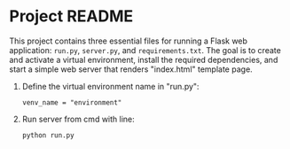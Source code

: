 # Project README

This project contains three essential files for running a Flask web application: `run.py`, `server.py`, and `requirements.txt`. The goal is to create and activate a virtual environment, install the required dependencies, and start a simple web server that renders "index.html" template page.

1. Define the virtual environment name in "run.py":

   ```
   venv_name = "environment"
   ```

2. Run server from cmd with line:

   ```
   python run.py
   ```
